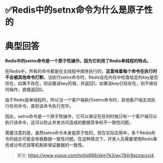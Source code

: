 # ✅Redis中的setnx命令为什么是原子性的

# 典型回答


**Redis中的setnx命令是一个原子性操作，因为它利用了Redis单线程的特点。**



在Redis中，所有的命令都是在主线程中顺序执行的，**这意味着每个命令在执行时不会被其他命令打断**。当执行setnx命令时，Redis会在内存中检查给定的key是否存在，如果不存在，则设置该key的值，并返回1。如果该key已经存在，则不做任何操作，直接返回0。



由于Redis是单线程的，所以当一个客户端执行setnx命令时，其他客户端无法执行任何命令，直到该命令执行完毕。



因此，setnx命令是一个原子性操作，它可以保证在任何时候只有一个客户端可以执行该命令，这可以防止并发访问造成的数据竞争和不一致性问题。



需要注意的是，虽然setnx命令本身是原子性的，但在实际应用中，多个Redis命令的组合可能会导致数据一致性问题。在这种情况下，开发人员需要使用Redis事务或分布式锁等机制来保证数据的一致性。



> 原文: <https://www.yuque.com/hollis666/xkm7k3/wc784r8azzgcxxi4>